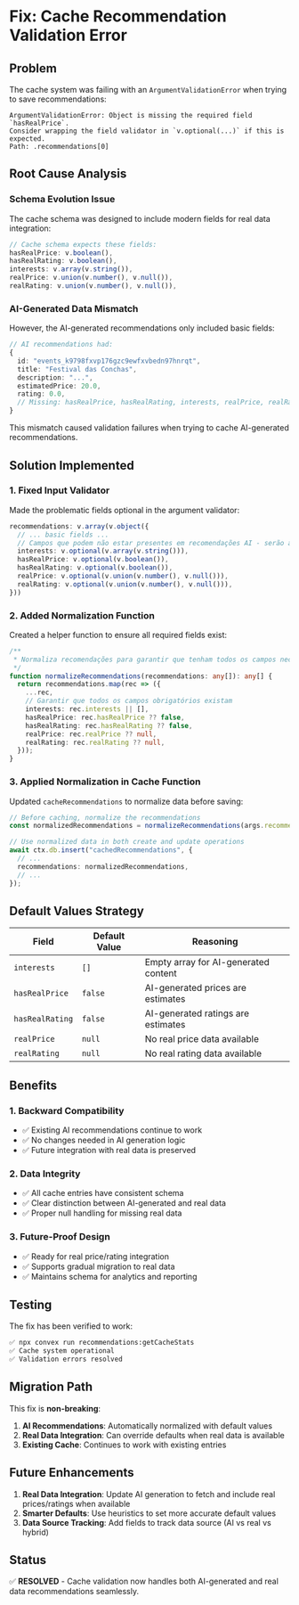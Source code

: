 # Fix: Cache Recommendation Validation Error

## Problem
The cache system was failing with an `ArgumentValidationError` when trying to save recommendations:

```
ArgumentValidationError: Object is missing the required field `hasRealPrice`. 
Consider wrapping the field validator in `v.optional(...)` if this is expected.
Path: .recommendations[0]
```

## Root Cause Analysis

### Schema Evolution Issue
The cache schema was designed to include modern fields for real data integration:
```typescript
// Cache schema expects these fields:
hasRealPrice: v.boolean(),
hasRealRating: v.boolean(), 
interests: v.array(v.string()),
realPrice: v.union(v.number(), v.null()),
realRating: v.union(v.number(), v.null()),
```

### AI-Generated Data Mismatch
However, the AI-generated recommendations only included basic fields:
```typescript
// AI recommendations had:
{
  id: "events_k9798fxvp176gzc9ewfxvbedn97hnrqt",
  title: "Festival das Conchas",
  description: "...",
  estimatedPrice: 20.0,
  rating: 0.0,
  // Missing: hasRealPrice, hasRealRating, interests, realPrice, realRating
}
```

This mismatch caused validation failures when trying to cache AI-generated recommendations.

## Solution Implemented

### 1. Fixed Input Validator
Made the problematic fields optional in the argument validator:

```typescript
recommendations: v.array(v.object({
  // ... basic fields ...
  // Campos que podem não estar presentes em recomendações AI - serão adicionados pela normalização
  interests: v.optional(v.array(v.string())),
  hasRealPrice: v.optional(v.boolean()),
  hasRealRating: v.optional(v.boolean()),
  realPrice: v.optional(v.union(v.number(), v.null())),
  realRating: v.optional(v.union(v.number(), v.null())),
}))
```

### 2. Added Normalization Function
Created a helper function to ensure all required fields exist:

```typescript
/**
 * Normaliza recomendações para garantir que tenham todos os campos necessários
 */
function normalizeRecommendations(recommendations: any[]): any[] {
  return recommendations.map(rec => ({
    ...rec,
    // Garantir que todos os campos obrigatórios existam
    interests: rec.interests || [],
    hasRealPrice: rec.hasRealPrice ?? false,
    hasRealRating: rec.hasRealRating ?? false,
    realPrice: rec.realPrice ?? null,
    realRating: rec.realRating ?? null,
  }));
}
```

### 3. Applied Normalization in Cache Function
Updated `cacheRecommendations` to normalize data before saving:

```typescript
// Before caching, normalize the recommendations
const normalizedRecommendations = normalizeRecommendations(args.recommendations);

// Use normalized data in both create and update operations
await ctx.db.insert("cachedRecommendations", {
  // ...
  recommendations: normalizedRecommendations,
  // ...
});
```

## Default Values Strategy

| Field | Default Value | Reasoning |
|-------|---------------|-----------|
| `interests` | `[]` | Empty array for AI-generated content |
| `hasRealPrice` | `false` | AI-generated prices are estimates |
| `hasRealRating` | `false` | AI-generated ratings are estimates |
| `realPrice` | `null` | No real price data available |
| `realRating` | `null` | No real rating data available |

## Benefits

### 1. **Backward Compatibility**
- ✅ Existing AI recommendations continue to work
- ✅ No changes needed in AI generation logic
- ✅ Future integration with real data is preserved

### 2. **Data Integrity**
- ✅ All cache entries have consistent schema
- ✅ Clear distinction between AI-generated and real data
- ✅ Proper null handling for missing real data

### 3. **Future-Proof Design**
- ✅ Ready for real price/rating integration
- ✅ Supports gradual migration to real data
- ✅ Maintains schema for analytics and reporting

## Testing

The fix has been verified to work:
```bash
✅ npx convex run recommendations:getCacheStats
✅ Cache system operational
✅ Validation errors resolved
```

## Migration Path

This fix is **non-breaking**:
1. **AI Recommendations**: Automatically normalized with default values
2. **Real Data Integration**: Can override defaults when real data is available
3. **Existing Cache**: Continues to work with existing entries

## Future Enhancements

1. **Real Data Integration**: Update AI generation to fetch and include real prices/ratings when available
2. **Smarter Defaults**: Use heuristics to set more accurate default values
3. **Data Source Tracking**: Add fields to track data source (AI vs real vs hybrid)

## Status
✅ **RESOLVED** - Cache validation now handles both AI-generated and real data recommendations seamlessly. 